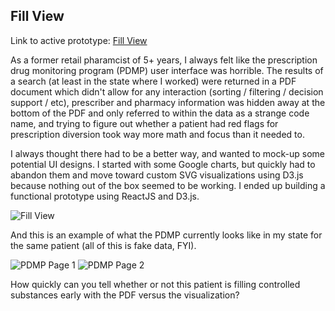 ## Fill View

Link to active prototype: [Fill View](https://legrand.io/fill-view/)

As a former retail pharamcist of 5+ years, I always felt like the prescription drug monitoring program (PDMP) user interface was horrible.  The results of a search (at least in the state where I worked) were returned in a PDF document which didn't allow for any interaction (sorting / filtering / decision support / etc), prescriber and pharmacy information was hidden away at the bottom of the PDF and only referred to within the data as a strange code name, and trying to figure out whether a patient had red flags for prescription diversion took way more math and focus than it needed to.

I always thought there had to be a better way, and wanted to mock-up some potential UI designs.  I started with some Google charts, but quickly had to abandon them and move toward custom SVG visualizations using D3.js because nothing out of the box seemed to be working.  I ended up building a functional prototype using ReactJS and D3.js.

![Fill View](https://github.com/jrlegrand/jrlegrand.github.io/blob/master/img/fill-view/fillview.jpg)

And this is an example of what the PDMP currently looks like in my state for the same patient (all of this is fake data, FYI).

![PDMP Page 1](https://github.com/jrlegrand/jrlegrand.github.io/blob/master/img/fill-view/pdmp1.jpg)
![PDMP Page 2](https://github.com/jrlegrand/jrlegrand.github.io/blob/master/img/fill-view/pdmp2.jpg)

How quickly can you tell whether or not this patient is filling controlled substances early with the PDF versus the visualization?
